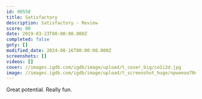 ```yaml
---
id: 90558
title: Satisfactory
description: Satisfactory - Review
score: 80
date: 2019-03-23T00:00:00.000Z
completed: false
goty: []
modified_date: 2024-08-16T00:00:00.000Z
screenshots: []
videos: []
cover: //images.igdb.com/igdb/image/upload/t_cover_big/co1i2d.jpg
image: //images.igdb.com/igdb/image/upload/t_screenshot_huge/npweeoo70ddlquksyt4o.jpg
---
```

Great potential. Really fun.